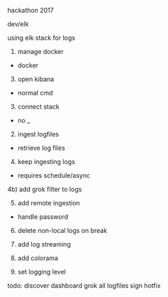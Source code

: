 hackathon 2017

dev/elk

using elk stack for logs

1) manage docker
- docker
3) open kibana
- normal cmd
3) connect stack
 - no _
2) ingest logfiles
- retrieve log files

4) keep ingesting logs
- requires schedule/async

4b) add grok filter to logs

5) add remote ingestion
- handle password

6) delete non-local logs on break

7) add log streaming

8) add colorama

9) set logging level

todo:
discover
dashboard
grok all logfiles
sign hotfix
